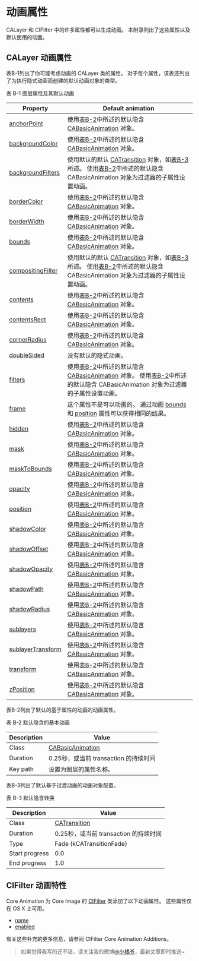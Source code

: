 # 动画属性

CALayer 和 CIFilter 中的许多属性都可以生成动画。 本附录列出了这些属性以及默认使用的动画。

## CALayer 动画属性

表B-1列出了你可能考虑动画的 CALayer 类的属性。 对于每个属性，该表还列出了为执行隐式动画而创建的默认动画对象的类型。

表 B-1 图层属性及其默认动画

| Property | Default animation |
| - | - |
| [anchorPoint](https://developer.apple.com/documentation/quartzcore/calayer/1410817-anchorpoint) | 使用[表B-2](https://developer.apple.com/library/content/documentation/Cocoa/Conceptual/CoreAnimation_guide/AnimatableProperties/AnimatableProperties.html#//apple_ref/doc/uid/TP40004514-CH11-SW2)中所述的默认隐含 [CABasicAnimation](https://developer.apple.com/documentation/quartzcore/cabasicanimation) 对象。 |
| [backgroundColor](https://developer.apple.com/documentation/quartzcore/calayer/1410966-backgroundcolor) | 使用[表B-2](https://developer.apple.com/library/content/documentation/Cocoa/Conceptual/CoreAnimation_guide/AnimatableProperties/AnimatableProperties.html#//apple_ref/doc/uid/TP40004514-CH11-SW2)中所述的默认隐含 [CABasicAnimation](https://developer.apple.com/documentation/quartzcore/cabasicanimation) 对象。 |
| [backgroundFilters](https://developer.apple.com/documentation/quartzcore/calayer/1410827-backgroundfilters) | 使用默认的默认 [CATransition](https://developer.apple.com/documentation/quartzcore/catransition) 对象，如[表B-3](https://developer.apple.com/library/content/documentation/Cocoa/Conceptual/CoreAnimation_guide/AnimatableProperties/AnimatableProperties.html#//apple_ref/doc/uid/TP40004514-CH11-SW3)所述。 使用[表B-2](https://developer.apple.com/library/content/documentation/Cocoa/Conceptual/CoreAnimation_guide/AnimatableProperties/AnimatableProperties.html#//apple_ref/doc/uid/TP40004514-CH11-SW2)中所述的默认隐含 CABasicAnimation 对象为过滤器的子属性设置动画。 |
| [borderColor](https://developer.apple.com/documentation/quartzcore/calayer/1410903-bordercolor) | 使用[表B-2](https://developer.apple.com/library/content/documentation/Cocoa/Conceptual/CoreAnimation_guide/AnimatableProperties/AnimatableProperties.html#//apple_ref/doc/uid/TP40004514-CH11-SW2)中所述的默认隐含 [CABasicAnimation](https://developer.apple.com/documentation/quartzcore/cabasicanimation) 对象。 |
| [borderWidth](https://developer.apple.com/documentation/quartzcore/calayer/1410917-borderwidth) | 使用[表B-2](https://developer.apple.com/library/content/documentation/Cocoa/Conceptual/CoreAnimation_guide/AnimatableProperties/AnimatableProperties.html#//apple_ref/doc/uid/TP40004514-CH11-SW2)中所述的默认隐含 [CABasicAnimation](https://developer.apple.com/documentation/quartzcore/cabasicanimation) 对象。 |
| [bounds](https://developer.apple.com/documentation/quartzcore/calayer/1410915-bounds) | 使用[表B-2](https://developer.apple.com/library/content/documentation/Cocoa/Conceptual/CoreAnimation_guide/AnimatableProperties/AnimatableProperties.html#//apple_ref/doc/uid/TP40004514-CH11-SW2)中所述的默认隐含 [CABasicAnimation](https://developer.apple.com/documentation/quartzcore/cabasicanimation) 对象。 |
| [compositingFilter](https://developer.apple.com/documentation/quartzcore/calayer/1410748-compositingfilter) | 使用默认的默认 [CATransition](https://developer.apple.com/documentation/quartzcore/catransition) 对象，如[表B-3](https://developer.apple.com/library/content/documentation/Cocoa/Conceptual/CoreAnimation_guide/AnimatableProperties/AnimatableProperties.html#//apple_ref/doc/uid/TP40004514-CH11-SW3)所述。 使用[表B-2](https://developer.apple.com/library/content/documentation/Cocoa/Conceptual/CoreAnimation_guide/AnimatableProperties/AnimatableProperties.html#//apple_ref/doc/uid/TP40004514-CH11-SW2)中所述的默认隐含 CABasicAnimation 对象为过滤器的子属性设置动画。 |
| [contents](https://developer.apple.com/documentation/quartzcore/calayer/1410773-contents) | 使用[表B-2](https://developer.apple.com/library/content/documentation/Cocoa/Conceptual/CoreAnimation_guide/AnimatableProperties/AnimatableProperties.html#//apple_ref/doc/uid/TP40004514-CH11-SW2)中所述的默认隐含 [CABasicAnimation](https://developer.apple.com/documentation/quartzcore/cabasicanimation) 对象。 |
| [contentsRect](https://developer.apple.com/documentation/quartzcore/calayer/1410866-contentsrect) | 使用[表B-2](https://developer.apple.com/library/content/documentation/Cocoa/Conceptual/CoreAnimation_guide/AnimatableProperties/AnimatableProperties.html#//apple_ref/doc/uid/TP40004514-CH11-SW2)中所述的默认隐含 [CABasicAnimation](https://developer.apple.com/documentation/quartzcore/cabasicanimation) 对象。 |
| [cornerRadius](https://developer.apple.com/documentation/quartzcore/calayer/1410818-cornerradius) | 使用[表B-2](https://developer.apple.com/library/content/documentation/Cocoa/Conceptual/CoreAnimation_guide/AnimatableProperties/AnimatableProperties.html#//apple_ref/doc/uid/TP40004514-CH11-SW2)中所述的默认隐含 [CABasicAnimation](https://developer.apple.com/documentation/quartzcore/cabasicanimation) 对象。 |
| [doubleSided](https://developer.apple.com/documentation/quartzcore/calayer/1410924-doublesided) | 没有默认的隐式动画。 |
| [filters](https://developer.apple.com/documentation/quartzcore/calayer/1410901-filters) | 使用[表B-2](https://developer.apple.com/library/content/documentation/Cocoa/Conceptual/CoreAnimation_guide/AnimatableProperties/AnimatableProperties.html#//apple_ref/doc/uid/TP40004514-CH11-SW2)中所述的默认隐含 [CABasicAnimation](https://developer.apple.com/documentation/quartzcore/cabasicanimation) 对象。 使用[表B-2](https://developer.apple.com/library/content/documentation/Cocoa/Conceptual/CoreAnimation_guide/AnimatableProperties/AnimatableProperties.html#//apple_ref/doc/uid/TP40004514-CH11-SW2)中所述的默认隐含 CABasicAnimation 对象为过滤器的子属性设置动画。 |
| [frame](https://developer.apple.com/documentation/quartzcore/calayer/1410779-frame) | 这个属性不是可以动画的。 通过动画 [bounds](https://developer.apple.com/documentation/quartzcore/calayer/1410915-bounds) 和 [position]() 属性可以获得相同的结果。 |
| [hidden](https://developer.apple.com/documentation/quartzcore/calayer/1410838-hidden) | 使用[表B-2](https://developer.apple.com/library/content/documentation/Cocoa/Conceptual/CoreAnimation_guide/AnimatableProperties/AnimatableProperties.html#//apple_ref/doc/uid/TP40004514-CH11-SW2)中所述的默认隐含 [CABasicAnimation](https://developer.apple.com/documentation/quartzcore/cabasicanimation) 对象。 |
| [mask](https://developer.apple.com/documentation/quartzcore/calayer/1410861-mask) | 使用[表B-2](https://developer.apple.com/library/content/documentation/Cocoa/Conceptual/CoreAnimation_guide/AnimatableProperties/AnimatableProperties.html#//apple_ref/doc/uid/TP40004514-CH11-SW2)中所述的默认隐含 [CABasicAnimation](https://developer.apple.com/documentation/quartzcore/cabasicanimation) 对象。 |
| [maskToBounds](https://developer.apple.com/documentation/quartzcore/calayer/1410896-maskstobounds) | 使用[表B-2](https://developer.apple.com/library/content/documentation/Cocoa/Conceptual/CoreAnimation_guide/AnimatableProperties/AnimatableProperties.html#//apple_ref/doc/uid/TP40004514-CH11-SW2)中所述的默认隐含 [CABasicAnimation](https://developer.apple.com/documentation/quartzcore/cabasicanimation) 对象。 |
| [opacity](https://developer.apple.com/documentation/quartzcore/calayer/1410933-opacity) | 使用[表B-2](https://developer.apple.com/library/content/documentation/Cocoa/Conceptual/CoreAnimation_guide/AnimatableProperties/AnimatableProperties.html#//apple_ref/doc/uid/TP40004514-CH11-SW2)中所述的默认隐含 [CABasicAnimation](https://developer.apple.com/documentation/quartzcore/cabasicanimation) 对象。 |
| [position](https://developer.apple.com/documentation/quartzcore/calayer/1410791-position) | 使用[表B-2](https://developer.apple.com/library/content/documentation/Cocoa/Conceptual/CoreAnimation_guide/AnimatableProperties/AnimatableProperties.html#//apple_ref/doc/uid/TP40004514-CH11-SW2)中所述的默认隐含 [CABasicAnimation](https://developer.apple.com/documentation/quartzcore/cabasicanimation) 对象。 |
| [shadowColor](https://developer.apple.com/documentation/quartzcore/calayer/1410829-shadowcolor) | 使用[表B-2](https://developer.apple.com/library/content/documentation/Cocoa/Conceptual/CoreAnimation_guide/AnimatableProperties/AnimatableProperties.html#//apple_ref/doc/uid/TP40004514-CH11-SW2)中所述的默认隐含 [CABasicAnimation](https://developer.apple.com/documentation/quartzcore/cabasicanimation) 对象。 |
| [shadowOffset](https://developer.apple.com/documentation/quartzcore/calayer/1410970-shadowoffset) | 使用[表B-2](https://developer.apple.com/library/content/documentation/Cocoa/Conceptual/CoreAnimation_guide/AnimatableProperties/AnimatableProperties.html#//apple_ref/doc/uid/TP40004514-CH11-SW2)中所述的默认隐含 [CABasicAnimation](https://developer.apple.com/documentation/quartzcore/cabasicanimation) 对象。 |
| [shadowOpacity](https://developer.apple.com/documentation/quartzcore/calayer/1410751-shadowopacity) | 使用[表B-2](https://developer.apple.com/library/content/documentation/Cocoa/Conceptual/CoreAnimation_guide/AnimatableProperties/AnimatableProperties.html#//apple_ref/doc/uid/TP40004514-CH11-SW2)中所述的默认隐含 [CABasicAnimation](https://developer.apple.com/documentation/quartzcore/cabasicanimation) 对象。 |
| [shadowPath](https://developer.apple.com/documentation/quartzcore/calayer/1410771-shadowpath) | 使用[表B-2](https://developer.apple.com/library/content/documentation/Cocoa/Conceptual/CoreAnimation_guide/AnimatableProperties/AnimatableProperties.html#//apple_ref/doc/uid/TP40004514-CH11-SW2)中所述的默认隐含 [CABasicAnimation](https://developer.apple.com/documentation/quartzcore/cabasicanimation) 对象。 |
| [shadowRadius](https://developer.apple.com/documentation/quartzcore/calayer/1410819-shadowradius) | 使用[表B-2](https://developer.apple.com/library/content/documentation/Cocoa/Conceptual/CoreAnimation_guide/AnimatableProperties/AnimatableProperties.html#//apple_ref/doc/uid/TP40004514-CH11-SW2)中所述的默认隐含 [CABasicAnimation](https://developer.apple.com/documentation/quartzcore/cabasicanimation) 对象。 |
| [sublayers](https://developer.apple.com/documentation/quartzcore/calayer/1410802-sublayers) | 使用[表B-2](https://developer.apple.com/library/content/documentation/Cocoa/Conceptual/CoreAnimation_guide/AnimatableProperties/AnimatableProperties.html#//apple_ref/doc/uid/TP40004514-CH11-SW2)中所述的默认隐含 [CABasicAnimation](https://developer.apple.com/documentation/quartzcore/cabasicanimation) 对象。 |
| [sublayerTransform](https://developer.apple.com/documentation/quartzcore/calayer/1410888-sublayertransform) | 使用[表B-2](https://developer.apple.com/library/content/documentation/Cocoa/Conceptual/CoreAnimation_guide/AnimatableProperties/AnimatableProperties.html#//apple_ref/doc/uid/TP40004514-CH11-SW2)中所述的默认隐含 [CABasicAnimation](https://developer.apple.com/documentation/quartzcore/cabasicanimation) 对象。 |
| [transform](https://developer.apple.com/documentation/quartzcore/calayer/1410836-transform) | 使用[表B-2](https://developer.apple.com/library/content/documentation/Cocoa/Conceptual/CoreAnimation_guide/AnimatableProperties/AnimatableProperties.html#//apple_ref/doc/uid/TP40004514-CH11-SW2)中所述的默认隐含 [CABasicAnimation](https://developer.apple.com/documentation/quartzcore/cabasicanimation) 对象。 |
| [zPosition](https://developer.apple.com/documentation/quartzcore/calayer/1410884-zposition) | 使用[表B-2](https://developer.apple.com/library/content/documentation/Cocoa/Conceptual/CoreAnimation_guide/AnimatableProperties/AnimatableProperties.html#//apple_ref/doc/uid/TP40004514-CH11-SW2)中所述的默认隐含 [CABasicAnimation](https://developer.apple.com/documentation/quartzcore/cabasicanimation) 对象。 |

表B-2列出了默认的基于属性的动画的动画属性。

表 B-2 默认隐含的基本动画

| Description | Value |
| - | - |
| Class | [CABasicAnimation](https://developer.apple.com/documentation/quartzcore/cabasicanimation) |
| Duration | 0.25秒，或当前 transaction 的持续时间 |
| Key path | 设置为图层的属性名称。 |

表B-3列出了默认基于过渡动画的动画对象配置。

表 B-3 默认隐含转换

| Description | Value |
| - | - |
| Class | [CATransition](https://developer.apple.com/documentation/quartzcore/catransition) |
| Duration | 0.25秒，或当前 transaction 的持续时间 |
| Type | Fade (kCATransitionFade) |
| Start progress | 0.0 |
| End progress | 1.0 |

## CIFilter 动画特性

Core Animation 为 Core Image 的 [CIFilter](https://developer.apple.com/documentation/coreimage/cifilter) 类添加了以下动画属性。 这些属性仅在 OS X 上可用。

- [name](https://developer.apple.com/documentation/coreimage/cifilter/1437997-setname)
- [enabled](https://developer.apple.com/documentation/coreimage/cifilter/1438276-enabled)

有关这些补充的更多信息，请参阅 CIFilter Core Animation Additions。

> 如果觉得我写的还不错，请关注我的微博[@小橘爷](http://weibo.com/yanghaoyu0225)，最新文章即时推送~